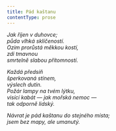 ```yaml
---
title: Pád kaštanu
contentType: prose
---
```


_Jak říjen v duhovce;  
půda vlhká sklíčeností.  
Ozim prorůstá měkkou kostí,  
zdi tmavnou  
smrtelně slabou přítomností._

_Každá předsíň  
šperkovaná stínem,  
výslech dutin.  
Požár lampy na tvém lýtku,  
visící kabát — jak mořská nemoc —  
tak odporně lidský._

_Návrat je pád kaštanu do stejného místa;  
jsem bez mapy, ale umanutý._
